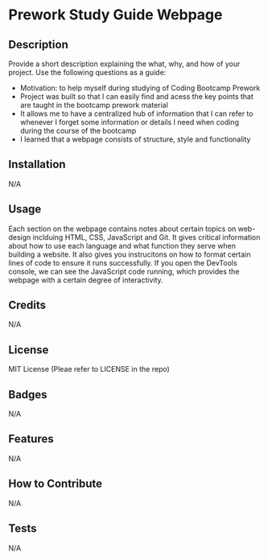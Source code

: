 # Prework Study Guide Webpage

## Description

Provide a short description explaining the what, why, and how of your project. Use the following questions as a guide:

- Motivation: to help myself during studying of Coding Bootcamp Prework
- Project was built so that I can easily find and acess the key points that are taught in the bootcamp prework material
- It allows me to have a centralized hub of information that I can refer to whenever I forget some information or details I need when coding during the course of the bootcamp
- I learned that a webpage consists of structure, style and functionality


## Installation

N/A

## Usage

Each section on the webpage contains notes about certain topics on web-design inclduing HTML, CSS, JavaScript and Git. It gives critical information about how to use each language and what function they serve when building a website. It also gives you instrucitons on how to format certain lines of code to ensure it runs successfully. If you open the DevTools console, we can see the JavaScript code running, which provides the webpage with a certain degree of interactivity.

## Credits

N/A

## License

MIT License (Pleae refer to LICENSE in the repo)

## Badges

N/A

## Features

N/A

## How to Contribute

N/A

## Tests

N/A

